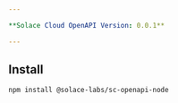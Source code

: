 ```yaml
---

**Solace Cloud OpenAPI Version: 0.0.1**

---
```


## Install

```bash
npm install @solace-labs/sc-openapi-node
```
